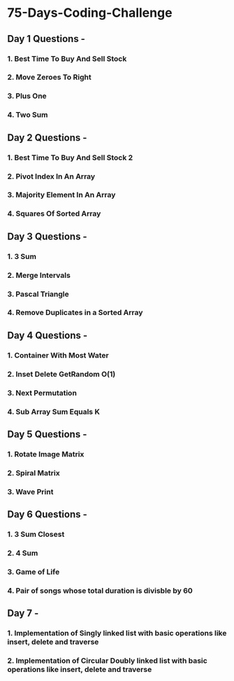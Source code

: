 # 75-Days-Coding-Challenge

## Day 1 Questions -
### 1. Best Time To Buy And Sell Stock
### 2. Move Zeroes To Right
### 3. Plus One
### 4. Two Sum

## Day 2 Questions -
### 1. Best Time To Buy And Sell Stock 2
### 2. Pivot Index In An Array
### 3. Majority Element In An Array
### 4. Squares Of Sorted Array

## Day 3 Questions -
### 1. 3 Sum
### 2. Merge Intervals
### 3. Pascal Triangle
### 4. Remove Duplicates in a Sorted Array

## Day 4 Questions -
### 1. Container With Most Water
### 2. Inset Delete GetRandom O(1)
### 3. Next Permutation
### 4. Sub Array Sum Equals K

## Day 5 Questions -
### 1. Rotate Image Matrix
### 2. Spiral Matrix
### 3. Wave Print

## Day 6 Questions -
### 1. 3 Sum Closest
### 2. 4 Sum
### 3. Game of Life
### 4. Pair of songs whose total duration is divisble by 60

## Day 7 -
### 1. Implementation of Singly linked list with basic operations like insert, delete and traverse
### 2. Implementation of Circular Doubly linked list with basic operations like insert, delete and traverse


